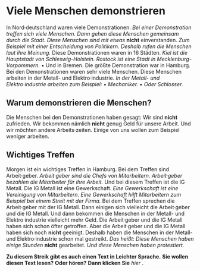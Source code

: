# Viele Menschen demonstrieren

In Nord·deutschland waren viele Demonstrationen. 
*Bei einer Demonstration treffen sich viele Menschen.* 
*Dann gehen diese Menschen gemeinsam durch die Stadt.* 
*Diese Menschen sind mit etwas* **nicht** einverstanden. 
*Zum Beispiel mit einer Entscheidung von Politikern.* 
*Deshalb rufen die Menschen laut ihre Meinung.* Diese Demonstrationen waren in 16 Städten. 
*Kiel ist die Hauptstadt von Schleswig-Holstein.* 
*Rostock ist eine Stadt in Mecklenburg-Vorpommern.* • Und in Bremen. Die größte Demonstration war in Hamburg. Bei den Demonstrationen waren sehr viele Menschen. Diese Menschen arbeiten in der Metall- und Elektro·industrie. 
*In der Metall- und Elektro·industrie arbeiten zum Beispiel:* *• Mechaniker.* *• Oder Schlosser.* 

## Warum demonstrieren die Menschen?
Die Menschen bei den Demonstrationen haben gesagt: Wir sind **nicht** zufrieden. Wir bekommen nämlich **nicht** genug Geld für unsere Arbeit. Und wir möchten andere Arbeits·zeiten. Einige von uns wollen zum Beispiel weniger arbeiten. 

## Wichtiges Treffen
Morgen ist ein wichtiges Treffen in Hamburg. Bei dem Treffen sind Arbeit·geber. 
*Arbeit·geber sind die Chefs von Mitarbeitern.* 
*Arbeit·geber bezahlen die Mitarbeiter für ihre Arbeit.* Und bei diesem Treffen ist die IG Metall. Die IG Metall ist eine Gewerkschaft. 
*Eine Gewerkschaft ist eine Vereinigung von Mitarbeitern.* 
*Eine Gewerkschaft hilft Mitarbeitern zum Beispiel bei einem Streit mit der Firma.* Bei dem Treffen sprechen die Arbeit·geber mit der IG Metall. Dann einigen sich vielleicht die Arbeit·geber und die IG Metall. Und dann bekommen die Menschen in der Metall- und Elektro·industrie vielleicht mehr Geld. 
Die Arbeit·geber und die IG Metall haben sich schon öfter getroffen. Aber die Arbeit·geber und die IG Metall haben sich noch **nicht** geeinigt. Deshalb haben die Menschen in der Metall- und Elektro·industrie schon mal gestreikt. *Das heißt:* 
*Diese Menschen haben einige Stunden* **nicht** gearbeitet. 
*Und diese Menschen haben protestiert.* 

**Zu diesem Streik gibt es auch einen Text in Leichter Sprache.** 
**Sie wollen diesen Text lesen?** **Oder hören?**  **Dann klicken Sie**  *hier* . 
